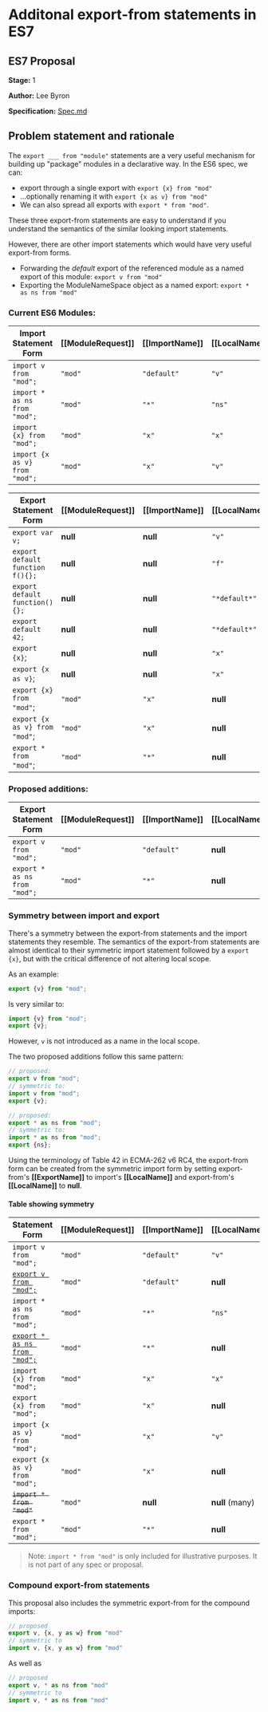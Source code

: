 # Additonal export-from statements in ES7

## ES7 Proposal

**Stage:** 1

**Author:** Lee Byron

**Specification:** [Spec.md](./Spec.md)

## Problem statement and rationale

The `export ___ from "module"` statements are a very useful mechanism for
building up "package" modules in a declarative way. In the ES6 spec, we can:

* export through a single export with `export {x} from "mod"`
* ...optionally renaming it with `export {x as v} from "mod"`
* We can also spread all exports with `export * from "mod"`.

These three export-from statements are easy to understand if you understand the
semantics of the similar looking import statements.

However, there are other import statements which would have very useful
export-from forms.

* Forwarding the *default* export of the referenced module
as a named export of this module: `export v from "mod"`
* Exporting the ModuleNameSpace object as a named export: `export * as ns from "mod"`


### Current ES6 Modules:

Import Statement Form         | [[ModuleRequest]] | [[ImportName]] | [[LocalName]]
---------------------         | ----------------- | -------------- | -------------
`import v from "mod";`        | `"mod"`           | `"default"`    | `"v"`
`import * as ns from "mod";`  | `"mod"`           | `"*"`          | `"ns"`
`import {x} from "mod";`      | `"mod"`           | `"x"`          | `"x"`
`import {x as v} from "mod";` | `"mod"`           | `"x"`          | `"v"`


Export Statement Form           | [[ModuleRequest]] | [[ImportName]] | [[LocalName]] | [[ExportName]]
---------------------           | ----------------- | -------------- | ------------- | --------------
`export var v;`                 | **null**          | **null**       | `"v"`         | `"v"`
`export default function f(){};`| **null**          | **null**       | `"f"`         | `"default"`
`export default function(){};`  | **null**          | **null**       | `"*default*"` | `"default"`
`export default 42;`            | **null**          | **null**       | `"*default*"` | `"default"`
`export {x}`;                   | **null**          | **null**       | `"x"`         | `"x"`
`export {x as v}`;              | **null**          | **null**       | `"x"`         | `"v"`
`export {x} from "mod"`;        | `"mod"`           | `"x"`          | **null**      | `"x"`
`export {x as v} from "mod"`;   | `"mod"`           | `"x"`          | **null**      | `"v"`
`export * from "mod"`;          | `"mod"`           | `"*"`          | **null**      | **null**


### Proposed additions:

Export Statement Form           | [[ModuleRequest]] | [[ImportName]] | [[LocalName]] | [[ExportName]]
---------------------           | ----------------- | -------------- | ------------- | --------------
`export v from "mod";`          | `"mod"`           | `"default"`    | **null**      | `"v"`
`export * as ns from "mod";`    | `"mod"`           | `"*"`          | **null**      | `"ns"`


### Symmetry between import and export

There's a symmetry between the export-from statements and the import statements
they resemble. The semantics of the export-from statements are almost identical
to their symmetric import statement followed by a `export {x}`, but with the
critical difference of not altering local scope.

As an example:

```js
export {v} from "mod";
```

Is very similar to:

```js
import {v} from "mod";
export {v};
```

However, `v` is not introduced as a name in the local scope.

The two proposed additions follow this same pattern:

```js
// proposed:
export v from "mod";
// symmetric to:
import v from "mod";
export {v};
```

```js
// proposed:
export * as ns from "mod";
// symmetric to:
import * as ns from "mod";
export {ns};
```

Using the terminology of Table 42 in ECMA-262 v6 RC4, the export-from form can
be created from the symmetric import form by setting export-from's
**[[ExportName]]** to import's **[[LocalName]]** and export-from's
**[[LocalName]]** to **null**.

#### Table showing symmetry

Statement Form                          | [[ModuleRequest]] | [[ImportName]] | [[LocalName]] | [[ExportName]]
--------------                          | ----------------- | -------------- | ------------- | --------------
`import v from "mod";`                  | `"mod"`           | `"default"`    | `"v"`         |
<ins>`export v from "mod";`</ins>       | `"mod"`           | `"default"`    | **null**      | `"v"`
`import * as ns from "mod";`            | `"mod"`           | `"*"`          | `"ns"`        |
<ins>`export * as ns from "mod";`</ins> | `"mod"`           | `"*"`          | **null**      | `"ns"`
`import {x} from "mod";`                | `"mod"`           | `"x"`          | `"x"`         |
`export {x} from "mod";`                | `"mod"`           | `"x"`          | **null**      | `"x"`
`import {x as v} from "mod";`           | `"mod"`           | `"x"`          | `"v"`         |
`export {x as v} from "mod";`           | `"mod"`           | `"x"`          | **null**      | `"v"`
<del>`import * from "mod"`</del>        | `"mod"`           | **null**       | **null** (many)|
`export * from "mod";`                  | `"mod"`           | `"*"`          | **null**      | **null** (many)

> Note: `import * from "mod"` is only included for illustrative purposes. It is
> not part of any spec or proposal.

### Compound export-from statements

This proposal also includes the symmetric export-from for the compound imports:

```js
// proposed
export v, {x, y as w} from "mod"
// symmetric to
import v, {x, y as w} from "mod"
```

As well as

```js
// proposed
export v, * as ns from "mod"
// symmetric to
import v, * as ns from "mod"
```
